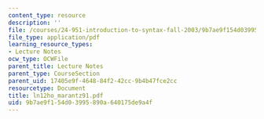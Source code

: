 ```yaml
---
content_type: resource
description: ''
file: /courses/24-951-introduction-to-syntax-fall-2003/9b7ae9f154d03995890a640175de9a4f_ln12ho_marantz91.pdf
file_type: application/pdf
learning_resource_types:
- Lecture Notes
ocw_type: OCWFile
parent_title: Lecture Notes
parent_type: CourseSection
parent_uid: 17405e9f-4648-84f2-42cc-9b4b47fce2cc
resourcetype: Document
title: ln12ho_marantz91.pdf
uid: 9b7ae9f1-54d0-3995-890a-640175de9a4f
---
```

